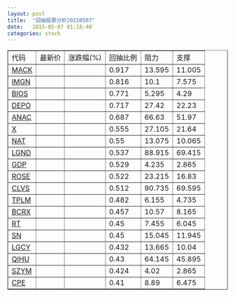 ```yaml
---
layout: post
title:  "回抽股票分析20150507"
date:   2015-05-07 01:18:40
categories: stock
---
```

<script type="text/javascript">
var stockList = []
stockList.push('gb_mack');
stockList.push('gb_imgn');
stockList.push('gb_bios');
stockList.push('gb_depo');
stockList.push('gb_anac');
stockList.push('gb_x');
stockList.push('gb_nat');
stockList.push('gb_lgnd');
stockList.push('gb_gdp');
stockList.push('gb_rose');
stockList.push('gb_clvs');
stockList.push('gb_tplm');
stockList.push('gb_bcrx');
stockList.push('gb_rt');
stockList.push('gb_sn');
stockList.push('gb_lgcy');
stockList.push('gb_qihu');
stockList.push('gb_szym');
stockList.push('gb_cpe');
</script>
<table border="1">
 <tr>
 <td>代码</td>
 <td>最新价</td>
 <td>涨跌幅(%)</td>
 <td>回抽比例</td>
 <td>阻力</td>
 <td>支撑</td>
</tr>
  <tr id="mack">
  <td><a href="http://stock.finance.sina.com.cn/usstock/quotes/MACK.html" target="_blank">MACK</a></td><td></td><td></td><td>0.917</td><td>13.595</td><td>11.005</td></tr>
  <tr id="imgn">
  <td><a href="http://stock.finance.sina.com.cn/usstock/quotes/IMGN.html" target="_blank">IMGN</a></td><td></td><td></td><td>0.816</td><td>10.1</td><td>7.575</td></tr>
  <tr id="bios">
  <td><a href="http://stock.finance.sina.com.cn/usstock/quotes/BIOS.html" target="_blank">BIOS</a></td><td></td><td></td><td>0.771</td><td>5.295</td><td>4.29</td></tr>
  <tr id="depo">
  <td><a href="http://stock.finance.sina.com.cn/usstock/quotes/DEPO.html" target="_blank">DEPO</a></td><td></td><td></td><td>0.717</td><td>27.42</td><td>22.23</td></tr>
  <tr id="anac">
  <td><a href="http://stock.finance.sina.com.cn/usstock/quotes/ANAC.html" target="_blank">ANAC</a></td><td></td><td></td><td>0.687</td><td>66.63</td><td>51.97</td></tr>
  <tr id="x">
  <td><a href="http://stock.finance.sina.com.cn/usstock/quotes/X.html" target="_blank">X</a></td><td></td><td></td><td>0.555</td><td>27.105</td><td>21.64</td></tr>
  <tr id="nat">
  <td><a href="http://stock.finance.sina.com.cn/usstock/quotes/NAT.html" target="_blank">NAT</a></td><td></td><td></td><td>0.55</td><td>13.075</td><td>10.065</td></tr>
  <tr id="lgnd">
  <td><a href="http://stock.finance.sina.com.cn/usstock/quotes/LGND.html" target="_blank">LGND</a></td><td></td><td></td><td>0.537</td><td>88.915</td><td>69.415</td></tr>
  <tr id="gdp">
  <td><a href="http://stock.finance.sina.com.cn/usstock/quotes/GDP.html" target="_blank">GDP</a></td><td></td><td></td><td>0.529</td><td>4.235</td><td>2.865</td></tr>
  <tr id="rose">
  <td><a href="http://stock.finance.sina.com.cn/usstock/quotes/ROSE.html" target="_blank">ROSE</a></td><td></td><td></td><td>0.522</td><td>23.215</td><td>16.83</td></tr>
  <tr id="clvs">
  <td><a href="http://stock.finance.sina.com.cn/usstock/quotes/CLVS.html" target="_blank">CLVS</a></td><td></td><td></td><td>0.512</td><td>90.735</td><td>69.595</td></tr>
  <tr id="tplm">
  <td><a href="http://stock.finance.sina.com.cn/usstock/quotes/TPLM.html" target="_blank">TPLM</a></td><td></td><td></td><td>0.482</td><td>6.155</td><td>4.735</td></tr>
  <tr id="bcrx">
  <td><a href="http://stock.finance.sina.com.cn/usstock/quotes/BCRX.html" target="_blank">BCRX</a></td><td></td><td></td><td>0.457</td><td>10.57</td><td>8.165</td></tr>
  <tr id="rt">
  <td><a href="http://stock.finance.sina.com.cn/usstock/quotes/RT.html" target="_blank">RT</a></td><td></td><td></td><td>0.45</td><td>7.455</td><td>6.045</td></tr>
  <tr id="sn">
  <td><a href="http://stock.finance.sina.com.cn/usstock/quotes/SN.html" target="_blank">SN</a></td><td></td><td></td><td>0.45</td><td>15.045</td><td>11.945</td></tr>
  <tr id="lgcy">
  <td><a href="http://stock.finance.sina.com.cn/usstock/quotes/LGCY.html" target="_blank">LGCY</a></td><td></td><td></td><td>0.432</td><td>13.665</td><td>10.04</td></tr>
  <tr id="qihu">
  <td><a href="http://stock.finance.sina.com.cn/usstock/quotes/QIHU.html" target="_blank">QIHU</a></td><td></td><td></td><td>0.43</td><td>64.145</td><td>45.895</td></tr>
  <tr id="szym">
  <td><a href="http://stock.finance.sina.com.cn/usstock/quotes/SZYM.html" target="_blank">SZYM</a></td><td></td><td></td><td>0.424</td><td>4.02</td><td>2.865</td></tr>
  <tr id="cpe">
  <td><a href="http://stock.finance.sina.com.cn/usstock/quotes/CPE.html" target="_blank">CPE</a></td><td></td><td></td><td>0.41</td><td>8.89</td><td>6.475</td></tr>
</table>
